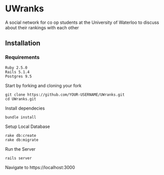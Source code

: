 # UWranks

A social network for co op students at the University of Waterloo to discuss about their rankings with each other

## Installation

### Requirements
```
Ruby 2.5.0
Rails 5.1.4
Postgres 9.5
```
Start by forking and cloning your fork
```
git clone https://github.com/YOUR-USERNAME/UWranks.git
cd UWranks.git
```
Install dependecies
```
bundle install
```
Setup Local Database
```
rake db:create
rake db:migrate
```
Run the Server
```
rails server
```
Navigate to https://localhost:3000

